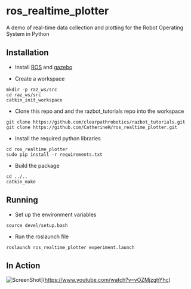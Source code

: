 # ros_realtime_plotter
A demo of real-time data collection and plotting for the Robot Operating System in Python

## Installation

+ Install [ROS](http://wiki.ros.org/ROS/Installation) and [gazebo](http://gazebosim.org/tutorials)

+ Create a workspace

```
mkdir -p raz_ws/src
cd raz_ws/src
catkin_init_workspace
```

+ Clone this repo and and the razbot_tutorials repo into the workspace

```
git clone https://github.com/clearpathrobotics/razbot_tutorials.git
git clone https://github.com/CatherineH/ros_realtime_plotter.git
```

+ Install the required python libraries

```
cd ros_realtime_plotter
sudo pip install -r requirements.txt
```

+ Build the package

```
cd ../..
catkin_make
```

## Running

+ Set up the environment variables
```
source devel/setup.bash
```
+ Run the roslaunch file
```
roslaunch ros_realtime_plotter experiment.launch
```

## In Action

![ScreenShot](http://img.youtube.com/vi/vOZMjzghYhc/0.jpg)](https://www.youtube.com/watch?v=vOZMjzghYhc)

